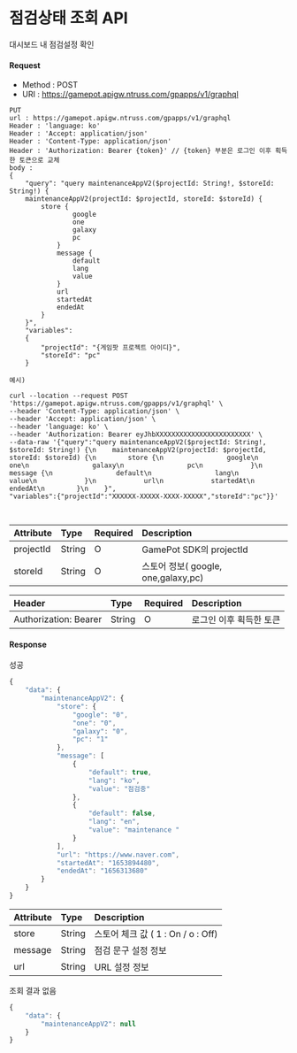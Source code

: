 # 점검상태 조회 API 

대시보드 내 점검설정 확인

#### Request


 - Method : POST
 - URI : https://gamepot.apigw.ntruss.com/gpapps/v1/graphql

```text
PUT
url : https://gamepot.apigw.ntruss.com/gpapps/v1/graphql
Header : 'language: ko'
Header : 'Accept: application/json'
Header : 'Content-Type: application/json'
Header : 'Authorization: Bearer {token}' // {token} 부분은 로그인 이후 획득한 토큰으로 교체
body : 
{   
    "query": "query maintenanceAppV2($projectId: String!, $storeId: String!) {
    maintenanceAppV2(projectId: $projectId, storeId: $storeId) {
        store {
                google
                one
                galaxy
                pc
            }
            message {
                default
                lang
                value
            }
            url
            startedAt
            endedAt
        }
    }",
    "variables":
    {
        "projectId": "{게임팟 프로젝트 아이디}",
        "storeId": "pc"
    }
```

```text
예시)

curl --location --request POST 'https://gamepot.apigw.ntruss.com/gpapps/v1/graphql' \
--header 'Content-Type: application/json' \
--header 'Accept: application/json' \
--header 'language: ko' \
--header 'Authorization: Bearer eyJhbXXXXXXXXXXXXXXXXXXXXXXXX' \
--data-raw '{"query":"query maintenanceAppV2($projectId: String!, $storeId: String!) {\n    maintenanceAppV2(projectId: $projectId, storeId: $storeId) {\n        store {\n                google\n                one\n                galaxy\n                pc\n            }\n            message {\n                default\n                lang\n                value\n            }\n            url\n            startedAt\n            endedAt\n        }\n    }",
"variables":{"projectId":"XXXXXX-XXXXX-XXXX-XXXXX","storeId":"pc"}}'



```
| Attribute    | Type   | Required | Description                  |
| :-------- | :----- | :------- | :--------------------------- |
| projectId  | String | O        |   GamePot SDK의 projectId   |
| storeId   | String | O        |   스토어 정보( google, one,galaxy,pc)   |

| Header    | Type   | Required | Description                  |
| :-------- | :----- | :------- | :--------------------------- |
| Authorization: Bearer| String | O        |   로그인 이후 획득한 토큰    |



#### Response

성공

```javascript
{
    "data": {
        "maintenanceAppV2": {
            "store": {
                "google": "0",
                "one": "0",
                "galaxy": "0",
                "pc": "1"
            },
            "message": [
                {
                    "default": true,
                    "lang": "ko",
                    "value": "점검중"
                },
                {
                    "default": false,
                    "lang": "en",
                    "value": "maintenance "
                }
            ],
            "url": "https://www.naver.com",
            "startedAt": "1653894480",
            "endedAt": "1656313680"
        }
    }
}
```

| Attribute       | Type    | Description                                     |
| :---------------| :------ | :---------------------------------------------- |
| store          | String    | 스토어 체크 값 ( 1 : On / o : Off)            |
| message        | String  | 점검 문구 설정 정보    |
| url        | String  | URL 설정 정보  |


조회 결과 없음
```javascript
{
    "data": {
        "maintenanceAppV2": null
    }
}
```


